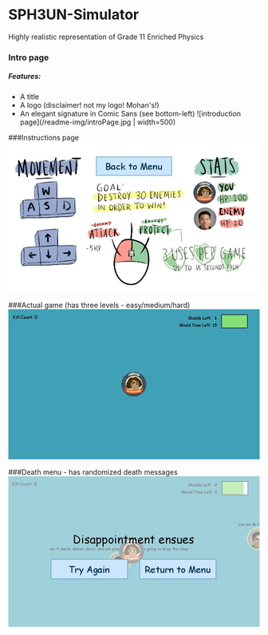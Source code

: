 # SPH3UN-Simulator
Highly realistic representation of Grade 11 Enriched Physics

### Intro page
##### Features:
* A title
* A logo (disclaimer! not my logo! Mohan's!)
* An elegant signature in Comic Sans (see bottom-left)
![introduction page](/readme-img/introPage.jpg | width=500)

###Instructions page
![instructions](/readme-img/instructPage.jpg)

###Actual game (has three levels - easy/medium/hard)
![play](/readme-img/play.jpg)

###Death menu - has randomized death messages
![death](/readme-img/deathMenu.jpg)
